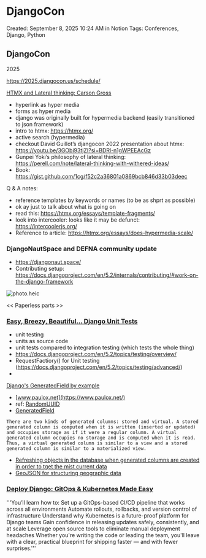 # DjangoCon

Created: September 8, 2025 10:24 AM in Notion
Tags: Conferences, Django, Python

## DjangoCon

2025

https://2025.djangocon.us/schedule/

[HTMX and Lateral thinking: Carson Gross](https://2025.djangocon.us/talks/keynote-monday/)

- hyperlink as hyper media
- forms as hyper media
- django was originally built for hypermedia backend (easily transitioned to json framework)
- intro to htmx: https://htmx.org/
- active search (hypermedia)
- checkout David Guillot’s djangocon 2022 presentation about htmx: https://youtu.be/3GObi93tjZI?si=BDRl-n1gWPEEAcGz
- Gunpei Yoki’s philosophy of lateral thinking: https://perell.com/note/lateral-thinking-with-withered-ideas/
- Book: https://gist.github.com/1cg/f52c2a36801a0869bcb846d33b03deec

Q & A notes:

- reference templates by keywords or names (to be as shprt as possible)
- ok ay just to talk about what is going on
- read this: https://htmx.org/essays/template-fragments/
- look into intercooler: looks like it may be defunct: https://intercoolerjs.org/
- Reference to article: https://htmx.org/essays/does-hypermedia-scale/

### DjangoNautSpace and DEFNA community update

- https://djangonaut.space/
- Contributing setup: https://docs.djangoproject.com/en/5.2/internals/contributing/#work-on-the-django-framework

![photo.heic](DjangoCon%20268408ecf9a080e78748c588fc456293/photo.heic)

<< Paperless parts >>

### [Easy, Breezy, Beautiful... Django Unit Tests](https://2025.djangocon.us/talks/easy-breezy-beautiful-django-unit-tests/)

- unit testing
- units as source code
- unit tests compared to integration testing (which tests the whole thing)
- https://docs.djangoproject.com/en/5.2/topics/testing/overview/
- RequestFactiory() for Unit testing (https://docs.djangoproject.com/en/5.2/topics/testing/advanced/)
-
[Django's GeneratedField by example](https://2025.djangocon.us/talks/django-s-generatedfield-by-example/)

- [www.paulox.net](https://www.paulox.net/)
- ref: [RandomUUID](https://docs.djangoproject.com/en/5.2/ref/contrib/postgres/functions/)
- [GeneratedField](https://docs.djangoproject.com/en/5.2/ref/models/fields/#generatedfield)

```There are two kinds of generated columns: stored and virtual. A stored generated column is computed when it is written (inserted or updated) and occupies storage as if it were a regular column. A virtual generated column occupies no storage and is computed when it is read. Thus, a virtual generated column is similar to a view and a stored generated column is similar to a materialized view.```

- [Refreshing objects in the database when generated columns are created in order to tget the mist current data](https://docs.djangoproject.com/en/5.2/ref/models/instances/#refreshing-objects-from-database)
- [GeoJSON for structuring geographic data](https://geojson.org/)


### [Deploy Django: GitOps & Kubernetes Made Easy](https://2025.djangocon.us/talks/deploy-djang-gitops-kubernetes-made-easy/)


'''You’ll learn how to:
Set up a GitOps-based CI/CD pipeline that works across all environments
Automate rollouts, rollbacks, and version control of infrastructure
Understand why Kubernetes is a future-proof platform for Django teams
Gain confidence in releasing updates safely, consistently, and at scale
Leverage open source tools to eliminate manual deployment headaches
Whether you're writing the code or leading the team, you'll leave with a clear, practical blueprint for shipping faster — and with fewer surprises.'''




